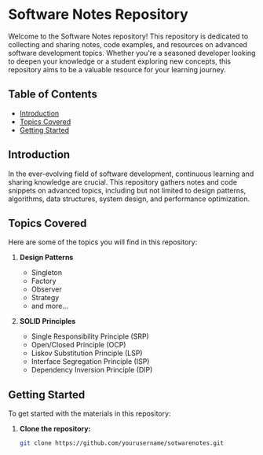 # Software Notes Repository

Welcome to the Software Notes repository! This repository is dedicated to collecting and sharing notes, code examples, and resources on advanced software development topics. Whether you're a seasoned developer looking to deepen your knowledge or a student exploring new concepts, this repository aims to be a valuable resource for your learning journey.

## Table of Contents

- [Introduction](#introduction)
- [Topics Covered](#topics-covered)
- [Getting Started](#getting-started)

## Introduction

In the ever-evolving field of software development, continuous learning and sharing knowledge are crucial. This repository gathers notes and code snippets on advanced topics, including but not limited to design patterns, algorithms, data structures, system design, and performance optimization.

## Topics Covered

Here are some of the topics you will find in this repository:

1. **Design Patterns**
   - Singleton
   - Factory
   - Observer
   - Strategy
   - and more...

2. **SOLID Principles**
   - Single Responsibility Principle (SRP)
   - Open/Closed Principle (OCP)
   - Liskov Substitution Principle (LSP)
   - Interface Segregation Principle (ISP)
   - Dependency Inversion Principle (DIP)



## Getting Started

To get started with the materials in this repository:

1. **Clone the repository:**
   ```bash
   git clone https://github.com/yourusername/sotwarenotes.git
